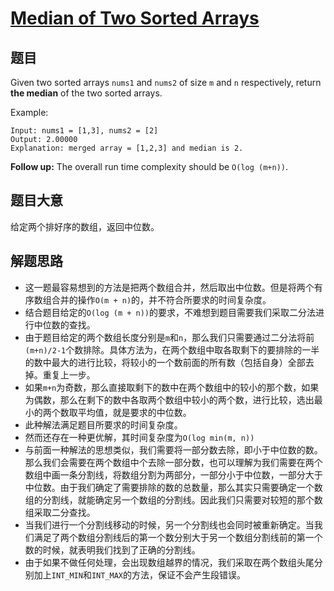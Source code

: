 # [Median of Two Sorted Arrays](https://leetcode-cn.com/problems/median-of-two-sorted-arrays/)

## 题目

Given two sorted arrays `nums1` and `nums2` of size `m` and `n` respectively, return **the median** of the two sorted arrays.

Example:

```
Input: nums1 = [1,3], nums2 = [2]
Output: 2.00000
Explanation: merged array = [1,2,3] and median is 2.
```

**Follow up:** The overall run time complexity should be `O(log (m+n))`.

## 题目大意

给定两个排好序的数组，返回中位数。

## 解题思路

* 这一题最容易想到的方法是把两个数组合并，然后取出中位数。但是将两个有序数组合并的操作`O(m + n)`的，并不符合所要求的时间复杂度。
* 结合题目给定的`O(log (m + n))`的要求，不难想到题目需要我们采取二分法进行中位数的查找。
* 由于题目给定的两个数组长度分别是`m`和`n`，那么我们只需要通过二分法将前`(m+n)/2-1`个数排除。具体方法为，在两个数组中取各取剩下的要排除的一半的数中最大的进行比较，将较小的一个数前面的所有数（包括自身）全部去掉。重复上一步。
* 如果`m+n`为奇数，那么直接取剩下的数中在两个数组中的较小的那个数，如果为偶数，那么在剩下的数中各取两个数组中较小的两个数，进行比较，选出最小的两个数取平均值，就是要求的中位数。
* 此种解法满足题目所要求的时间复杂度。
* 然而还存在一种更优解，其时间复杂度为`O(log min(m, n))`
* 与前面一种解法的思想类似，我们需要将一部分数去除，即小于中位数的数。那么我们会需要在两个数组中个去除一部分数，也可以理解为我们需要在两个数组中画一条分割线，将数组分割为两部分，一部分小于中位数，一部分大于中位数。由于我们确定了需要排除的数的总数量，那么其实只需要确定一个数组的分割线，就能确定另一个数组的分割线。因此我们只需要对较短的那个数组采取二分查找。
* 当我们进行一个分割线移动的时候，另一个分割线也会同时被重新确定。当我们满足了两个数组分割线后的第一个数分别大于另一个数组分割线前的第一个数的时候，就表明我们找到了正确的分割线。
* 由于如果不做任何处理，会出现数组越界的情况，我们采取在两个数组头尾分别加上`INT_MIN`和`INT_MAX`的方法，保证不会产生段错误。

